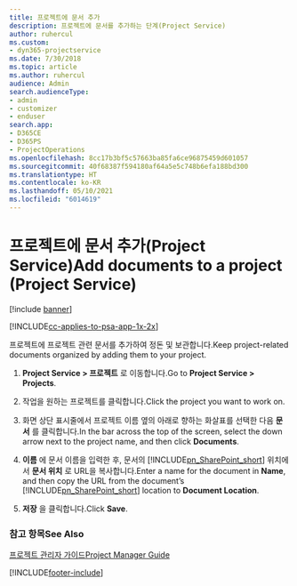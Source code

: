 ```yaml
---
title: 프로젝트에 문서 추가
description: 프로젝트에 문서를 추가하는 단계(Project Service)
author: ruhercul
ms.custom:
- dyn365-projectservice
ms.date: 7/30/2018
ms.topic: article
ms.author: ruhercul
audience: Admin
search.audienceType:
- admin
- customizer
- enduser
search.app:
- D365CE
- D365PS
- ProjectOperations
ms.openlocfilehash: 8cc17b3bf5c57663ba85fa6ce96875459d601057
ms.sourcegitcommit: 40f68387f594180af64a5e5c748b6efa188bd300
ms.translationtype: HT
ms.contentlocale: ko-KR
ms.lasthandoff: 05/10/2021
ms.locfileid: "6014619"
---
```

# <a name="add-documents-to-a-project-project-service"></a><span data-ttu-id="03a0b-103">프로젝트에 문서 추가(Project Service)</span><span class="sxs-lookup"><span data-stu-id="03a0b-103">Add documents to a project (Project Service)</span></span>

[!include [banner](../includes/psa-now-project-operations.md)]

[!INCLUDE[cc-applies-to-psa-app-1x-2x](../includes/cc-applies-to-psa-app-1x-2x.md)]

<span data-ttu-id="03a0b-104">프로젝트에 프로젝트 관련 문서를 추가하여 정돈 및 보관합니다.</span><span class="sxs-lookup"><span data-stu-id="03a0b-104">Keep project-related documents organized by adding them to your project.</span></span>  
  
1. <span data-ttu-id="03a0b-105">**Project Service > 프로젝트** 로 이동합니다.</span><span class="sxs-lookup"><span data-stu-id="03a0b-105">Go to **Project Service > Projects**.</span></span>  
  
2. <span data-ttu-id="03a0b-106">작업을 원하는 프로젝트를 클릭합니다.</span><span class="sxs-lookup"><span data-stu-id="03a0b-106">Click the project you want to work on.</span></span>  
  
3. <span data-ttu-id="03a0b-107">화면 상단 표시줄에서 프로젝트 이름 옆의 아래로 향하는 화살표를 선택한 다음 **문서** 를 클릭합니다.</span><span class="sxs-lookup"><span data-stu-id="03a0b-107">In the bar across the top of the screen, select the down arrow next to the project name, and then click **Documents**.</span></span>  
  
4. <span data-ttu-id="03a0b-108">**이름** 에 문서 이름을 입력한 후, 문서의 [!INCLUDE[pn_SharePoint_short](../includes/pn-sharepoint-short.md)] 위치에서 **문서 위치** 로 URL을 복사합니다.</span><span class="sxs-lookup"><span data-stu-id="03a0b-108">Enter a name for the document in **Name**,  and then copy the URL from the document’s [!INCLUDE[pn_SharePoint_short](../includes/pn-sharepoint-short.md)] location to **Document Location**.</span></span>  
  
5. <span data-ttu-id="03a0b-109">**저장** 을 클릭합니다.</span><span class="sxs-lookup"><span data-stu-id="03a0b-109">Click **Save**.</span></span>  
  
### <a name="see-also"></a><span data-ttu-id="03a0b-110">참고 항목</span><span class="sxs-lookup"><span data-stu-id="03a0b-110">See Also</span></span>  
 [<span data-ttu-id="03a0b-111">프로젝트 관리자 가이드</span><span class="sxs-lookup"><span data-stu-id="03a0b-111">Project Manager Guide</span></span>](../psa/project-manager-guide.md)


[!INCLUDE[footer-include](../includes/footer-banner.md)]